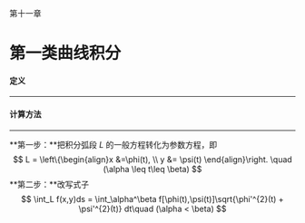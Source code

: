 第十一章

# 第一类曲线积分



#### 定义

---



#### 计算方法

---

**第一步：**把积分弧段 $L$ 的一般方程转化为参数方程，即
$$
L = \left\{\begin{align}x &=\phi(t), \\ y &= \psi(t) \end{align}\right. \quad (\alpha \leq t\leq \beta)
$$
**第二步：**改写式子
$$
\int_L f(x,y)ds = \int_\alpha^\beta f[\phi(t),\psi(t)]\sqrt{\phi'^{2}(t) + \psi'^{2}(t)} dt\quad (\alpha < \beta)
$$
